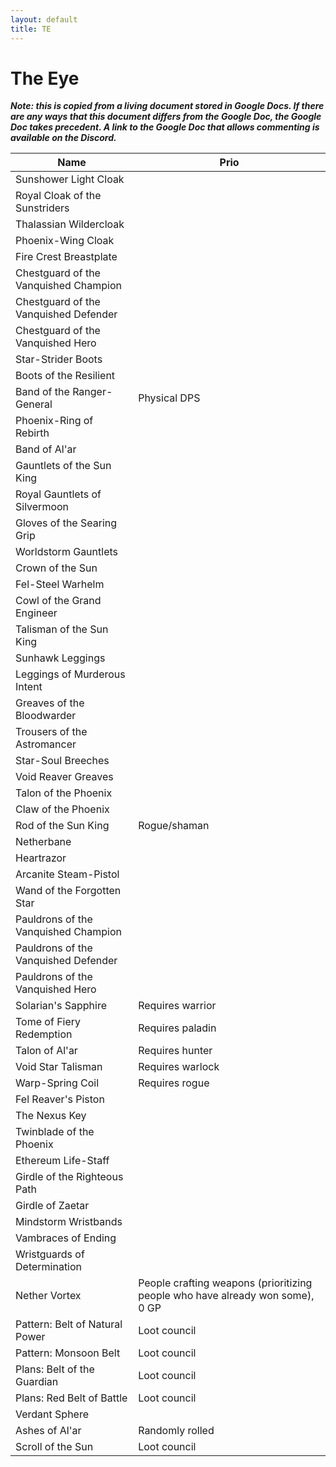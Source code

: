 ```yaml
---
layout: default
title: TE
---
```


# The Eye

**_Note: this is copied from a living document stored in Google Docs. If there are any ways that this document differs from the Google Doc, the Google Doc takes precedent. A link to the Google Doc that allows commenting is available on the Discord._**

| Name                                  | Prio                                                                          |
| ------------------------------------- | ----------------------------------------------------------------------------- |
| Sunshower Light Cloak                 |                                                                               |
| Royal Cloak of the Sunstriders        |                                                                               |
| Thalassian Wildercloak                |                                                                               |
| Phoenix-Wing Cloak                    |                                                                               |
| Fire Crest Breastplate                |                                                                               |
| Chestguard of the Vanquished Champion |                                                                               |
| Chestguard of the Vanquished Defender |                                                                               |
| Chestguard of the Vanquished Hero     |                                                                               |
| Star-Strider Boots                    |                                                                               |
| Boots of the Resilient                |                                                                               |
| Band of the Ranger-General            | Physical DPS                                                                  |
| Phoenix-Ring of Rebirth               |                                                                               |
| Band of Al'ar                         |                                                                               |
| Gauntlets of the Sun King             |                                                                               |
| Royal Gauntlets of Silvermoon         |                                                                               |
| Gloves of the Searing Grip            |                                                                               |
| Worldstorm Gauntlets                  |                                                                               |
| Crown of the Sun                      |                                                                               |
| Fel-Steel Warhelm                     |                                                                               |
| Cowl of the Grand Engineer            |                                                                               |
| Talisman of the Sun King              |                                                                               |
| Sunhawk Leggings                      |                                                                               |
| Leggings of Murderous Intent          |                                                                               |
| Greaves of the Bloodwarder            |                                                                               |
| Trousers of the Astromancer           |                                                                               |
| Star-Soul Breeches                    |                                                                               |
| Void Reaver Greaves                   |                                                                               |
| Talon of the Phoenix                  |                                                                               |
| Claw of the Phoenix                   |                                                                               |
| Rod of the Sun King                   | Rogue/shaman                                                                  |
| Netherbane                            |                                                                               |
| Heartrazor                            |                                                                               |
| Arcanite Steam-Pistol                 |                                                                               |
| Wand of the Forgotten Star            |                                                                               |
| Pauldrons of the Vanquished Champion  |                                                                               |
| Pauldrons of the Vanquished Defender  |                                                                               |
| Pauldrons of the Vanquished Hero      |                                                                               |
| Solarian's Sapphire                   | Requires warrior                                                              |
| Tome of Fiery Redemption              | Requires paladin                                                              |
| Talon of Al'ar                        | Requires hunter                                                               |
| Void Star Talisman                    | Requires warlock                                                              |
| Warp-Spring Coil                      | Requires rogue                                                                |
| Fel Reaver's Piston                   |                                                                               |
| The Nexus Key                         |                                                                               |
| Twinblade of the Phoenix              |                                                                               |
| Ethereum Life-Staff                   |                                                                               |
| Girdle of the Righteous Path          |                                                                               |
| Girdle of Zaetar                      |                                                                               |
| Mindstorm Wristbands                  |                                                                               |
| Vambraces of Ending                   |                                                                               |
| Wristguards of Determination          |                                                                               |
| Nether Vortex                         | People crafting weapons (prioritizing people who have already won some), 0 GP |
| Pattern: Belt of Natural Power        | Loot council                                                                  |
| Pattern: Monsoon Belt                 | Loot council                                                                  |
| Plans: Belt of the Guardian           | Loot council                                                                  |
| Plans: Red Belt of Battle             | Loot council                                                                  |
| Verdant Sphere                        |                                                                               |
| Ashes of Al'ar                        | Randomly rolled                                                               |
| Scroll of the Sun                     | Loot council                                                                  |
